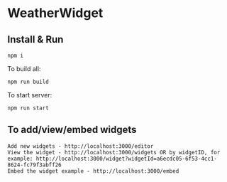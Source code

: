 # WeatherWidget

## Install & Run

    npm i

To build all:

    npm run build

To start server:

    npm run start

## To add/view/embed widgets

    Add new widgets - http://localhost:3000/editor
    View the widget - http://localhost:3000/widgets OR by widgetID, for example: http://localhost:3000/widget?widgetId=a6ecdc05-6f53-4cc1-8624-fc79f3abff26
    Embed the widget example - http://localhost:3000/embed